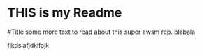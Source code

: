 THIS is my Readme
=================

#Title
some more text to read about this super awsm rep.
blabala

fjkdslafjdklfajk


